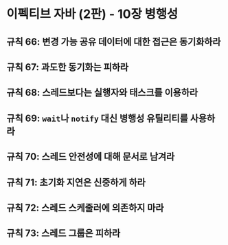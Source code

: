# 이펙티브 자바 (2판) - 10장 병행성

## 규칙 66: 변경 가능 공유 데이터에 대한 접근은 동기화하라


## 규칙 67: 과도한 동기화는 피하라


## 규칙 68: 스레드보다는 실행자와 태스크를 이용하라


## 규칙 69: `wait`나 `notify` 대신 병행성 유틸리티를 사용하라


## 규칙 70: 스레드 안전성에 대해 문서로 남겨라


## 규칙 71: 초기화 지연은 신중하게 하라


## 규칙 72: 스레드 스케줄러에 의존하지 마라


## 규칙 73: 스레드 그룹은 피하라


